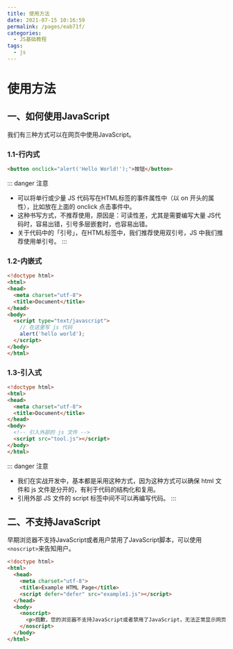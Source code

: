 ```yaml
---
title: 使用方法
date: 2021-07-15 10:16:59
permalink: /pages/eab71f/
categories:
  - JS基础教程
tags:
  - js
---
```

# 使用方法

## 一、如何使用JavaScript
我们有三种方式可以在网页中使用JavaScript。

### 1.1-行内式
```html
<button onclick="alert('Hello World!');">按钮</button>
```
::: danger 注意
* 可以将单行或少量 JS 代码写在HTML标签的事件属性中（以 on 开头的属性），比如放在上面的 onclick 点击事件中。
* 这种书写方式，不推荐使用，原因是：可读性差，尤其是需要编写大量 JS代码时，容易出错，引号多层嵌套时，也容易出错。
* 关于代码中的「引号」，在HTML标签中，我们推荐使用双引号，JS 中我们推荐使用单引号。
:::

### 1.2-内嵌式
```html
<!doctype html>
<html>
<head>
  <meta charset="utf-8">
  <title>Document</title>
</head>
<body>
  <script type="text/javascript">
    // 在这里写 js 代码
    alert('hello world');
  </script>
</body>
</html>
```

### 1.3-引入式
```html
<!doctype html>
<html>
<head>
  <meta charset="utf-8">
  <title>Document</title>
</head>
<body>
  <!-- 引入外部的 js 文件 -->
  <script src="tool.js"></script>
</body>
</html>
```
::: danger 注意
* 我们在实战开发中，基本都是采用这种方式，因为这种方式可以确保 html 文件和 js 文件是分开的，有利于代码的结构化和复用。
* 引用外部 JS 文件的 script 标签中间不可以再编写代码。
:::

## 二、不支持JavaScript
早期浏览器不支持JavaScript或者用户禁用了JavaScript脚本，可以使用`<noscript>`来告知用户。
```html
<!doctype html>
<html>
  <head>
    <meta charset="utf-8">
    <title>Example HTML Page</title>
    <script defer="defer" src="example1.js"></script>
  </head>
  <body>
    <noscript>
      <p>抱歉，您的浏览器不支持JavaScript或者禁用了JavaScript，无法正常显示网页！</p>
    </noscript>
  </body>
</html>
```